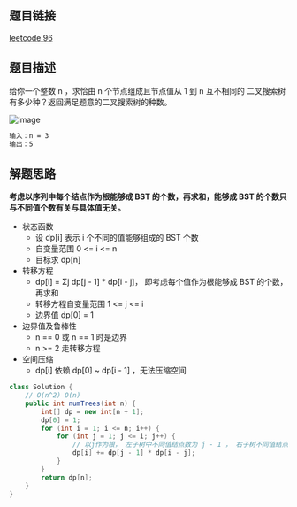 ## 题目链接

[leetcode 96](https://leetcode.cn/problems/unique-binary-search-trees/)  

## 题目描述

给你一个整数 n ，求恰由 n 个节点组成且节点值从 1 到 n 互不相同的 二叉搜索树 有多少种？返回满足题意的二叉搜索树的种数。   

![image](https://user-images.githubusercontent.com/58321592/194867551-b311461a-f46a-409c-9621-a30e4ea6215d.png)
```html
输入：n = 3
输出：5
```

## 解题思路  

**考虑以序列中每个结点作为根能够成 BST 的个数，再求和，能够成 BST 的个数只与不同值个数有关与具体值无关。**

- 状态函数
  - 设 dp[i] 表示 i 个不同的值能够组成的 BST 个数
  - 自变量范围 0 <= i <= n
  - 目标求 dp[n]
- 转移方程
  - dp[i] = Σj dp[j - 1] * dp[i - j]， 即考虑每个值作为根能够成 BST 的个数，再求和
  - 转移方程自变量范围  1 <= j <= i
  - 边界值 dp[0] = 1
- 边界值及鲁棒性
  - n == 0 或 n == 1 时是边界
  - n >= 2 走转移方程
- 空间压缩
  - dp[i] 依赖 dp[0] ~ dp[i - 1] ，无法压缩空间


```java
class Solution {
    // O(n^2) O(n)
    public int numTrees(int n) {
        int[] dp = new int[n + 1];
        dp[0] = 1;
        for (int i = 1; i <= n; i++) {
            for (int j = 1; j <= i; j++) {
                // 以j作为根， 左子树中不同值结点数为 j - 1 ， 右子树不同值结点数为 i - j
                dp[i] += dp[j - 1] * dp[i - j];
            }
        }
        return dp[n];
    }
}
```



